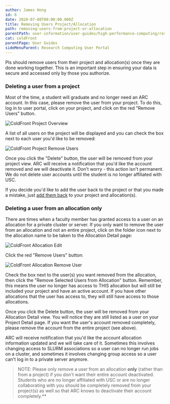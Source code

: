 ```yaml
---
author: James Hong
id: 6
date: 2020-07-08T00:00:00.000Z
title: Removing Users Project/Allocation
path: removing-users-from-project-or-allocation
parentPath: user-information/user-guides/high-performance-computing/research-computing-user-portal
cat: coldFront
parentPage: User Guides
sideMenuParent: Research Computing User Portal
---
```


PIs should remove users from their project and allocation(s) once they are done working together.  This is an important step in ensuring your data is secure and accessed only by those you authorize.  

### Deleting a user from a project

Most of the time, a student will graduate and no longer need an ARC account.  In this case, please remove the user from your project.  To do this, log in to user portal, click on your project, and click on the red "Remove Users" button.  

![ColdFront Project Overview](/images/coldfront_project_overview.png)

A list of all users on the project will be displayed and you can check the box next to each user you'd like to be removed:  

![ColdFront Project Remove Users](/images/coldfront_project_removeusers.jpg)

Once you click the "Delete" button, the user will be removed from your project view.  ARC will receive a notification that you'd like the account removed and we will deactivate it.  Don't worry - this action isn't permanent.  We do not delete user accounts until the student is no longer affiliated with USC.

If you decide you'd like to add the user back to the project or that you made a mistake, just [add them back](create-a-new-project) to your project and allocation(s).

### Deleting a user from an allocation only

There are times when a faculty member has granted access to a user on an allocation for a private cluster or server.  If you only want to remove the user from an allocation and not an entire project, click on the folder icon next to the allocation name to be taken to the Allocation Detail page:  

![ColdFront Allocation Edit](/images/coldfront_allocation_edit.png)

Click the red "Remove Users" button:  

![ColdFront Allocation Remove User](/images/coldfront_allocation_removeuser.png)

Check the box next to the user(s) you want removed from the allocation, then click the "Remove Selected Users from Allocation" button.  Remember, this means the user no longer has access to THIS allocation but will still be included your project and have an active account. If you have other allocations that the user has access to, they will still have access to those allocations.

Once you click the Delete button, the user will be removed from your Allocation Detail view.  You will notice they are still listed as a user on your Project Detail page. If you want the user's account removed completely, please remove the account from the entire project (see above).

ARC will receive notification that you'd like the account allocation information updated and we will take care of it.  Sometimes this involves changing access to SLURM associations so a user can no longer run jobs on a cluster, and sometimes it involves changing group access so a user can't log in to a private server anymore.  

> NOTE: Please only remove a user from an allocation **only** (rather than from a project) if you don't want their entire account deactivated.  Students who are no longer affiliated with USC or are no longer collaborating with you should be completely removed from your project(s) as well so that ARC knows to deactivate their account completely.**
